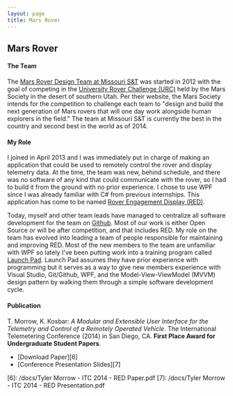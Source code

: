 ```yaml
---
layout: page
title: Mars Rover
---
```


## Mars Rover

#### The Team
The [Mars Rover Design Team at Missouri S&amp;T][1] was started in 2012 with the goal of competing in the [University Rover Challenge (URC)][2] held by the Mars Society in the desert of southern Utah.  Per their website, the Mars Society intends for the competition to challenge each team to "design and build the next generation of Mars rovers that will one day work alongside human explorers in the field."  The team at Missouri S&amp;T is currently the best in the country and second best in the world as of 2014.

#### My Role

I joined in April 2013 and I was immediately put in charge of making an application that could be used to remotely control the rover and display telemetry data.  At the time, the team was new, behind schedule, and there was no software of any kind that could communicate with the rover, so I had to build it from the ground with no prior experience.  I chose to use WPF since I was already familiar with C# from previous internships.  This application has come to be named [Rover Engagement Display (RED)][3].

Today, myself and other team leads have managed to centralize all software development for the team on [Github][4].  Most of our work is either Open Source or will be after competition, and that includes RED.  My role on the team has evolved into leading a team of people responsible for maintaining and improving RED.  Most of the new members to the team are unfamiliar with WPF so lately I've been putting work into a training program called [Launch Pad][5].  Launch Pad assumes they have prior experience with programming but it serves as a way to give new members experience with Visual Studio, Git/Github, WPF, and the Model-View-ViewModel (MVVM) design pattern by walking them through a simple software development cycle.

#### Publication
T. Morrow, K. Kosbar: *A Modular and Extensible User Interface for the Telemetry and Control of a Remotely Operated Vehicle*. The International Telemetering Conference (2014) in San Diego, CA.  **First Place Award for  Undergraduate Student Papers**.

  - [Download Paper][6]
  - [Conference Presentation Slides][7]

[1]: http://marsrover.mst.edu/
[2]: http://urc.marssociety.org/
[3]: http://www.github.com/mst-mrdt/rover-engagement-display/
[4]: http://www.github.com/mst-mrdt/
[5]: http://www.github.com/mst-mrdt/launch-pad/
[6]: /docs/Tyler Morrow - ITC 2014 - RED Paper.pdf
[7]: /docs/Tyler Morrow - ITC 2014 - RED Presentation.pdf
